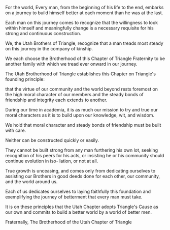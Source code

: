 For the world, Every man, from the beginning of his life to the end, embarks on a journey to build himself better at each moment than he was at the last.

 Each man on this journey comes to recognize that the willingness to look within himself and meaningfully change is a necessary requisite for his strong and continuous construction.

 We, the Utah Brothers of Triangle, recognize that a man treads most steady on this journey in the company of kinship.

 We each choose the Brotherhood of this Chapter of Triangle Fraternity to be another family with which we tread ever onward in our journey.

  The Utah Brotherhood of Triangle establishes this Chapter on Triangle's founding principle:

that the virtue of our community and the world beyond rests foremost on the high moral character of our members and the steady bonds of friendship and integrity each extends to another.

 During our time in academia, it is as much our mission to try and true our moral characters as it is to build upon our knowledge, wit, and wisdom.

 We hold that moral character and steady bonds of friendship must be built with care.

 Neither can be constructed quickly or easily.

 They cannot be built strong from any man furthering his own lot, seeking recognition of his peers for his acts, or insisting he or his community should continue evolution in iso- lation, or not at all.

 True growth is unceasing, and comes only from dedicating ourselves to assisting our Brothers in good deeds done for each other, our community, and the world around us.

  Each of us dedicates ourselves to laying faithfully this foundation and exemplifying the journey of betterment that every man must take.

  It is on these principles that the Utah Chapter adopts Triangle's Cause as our own and commits to build a better world by a world of better men.

  Fraternally, The Brotherhood of the Utah Chapter of Triangle
